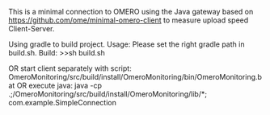 This is a minimal connection to OMERO using the Java gateway
based on https://github.com/ome/minimal-omero-client to measure upload speed
Client-Server.

Using gradle to build project.
Usage:
Please set the right gradle path in build.sh.
Build: >>sh build.sh

OR start client separately with script:
OmeroMonitoring/src/build/install/OmeroMonitoring/bin/OmeroMonitoring.bat
OR execute java:
java -cp .;<pathTo>/OmeroMonitoring/src/build/install/OmeroMonitoring/lib/*; com.example.SimpleConnection
